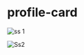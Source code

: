 # profile-card



![ss 1](https://user-images.githubusercontent.com/76121267/129457052-e173ea39-c324-47f9-b2cf-26a5c32581e9.png)


![Ss2](https://user-images.githubusercontent.com/76121267/129457144-25e70fae-2875-436f-bd54-36a0be1a7182.png)
